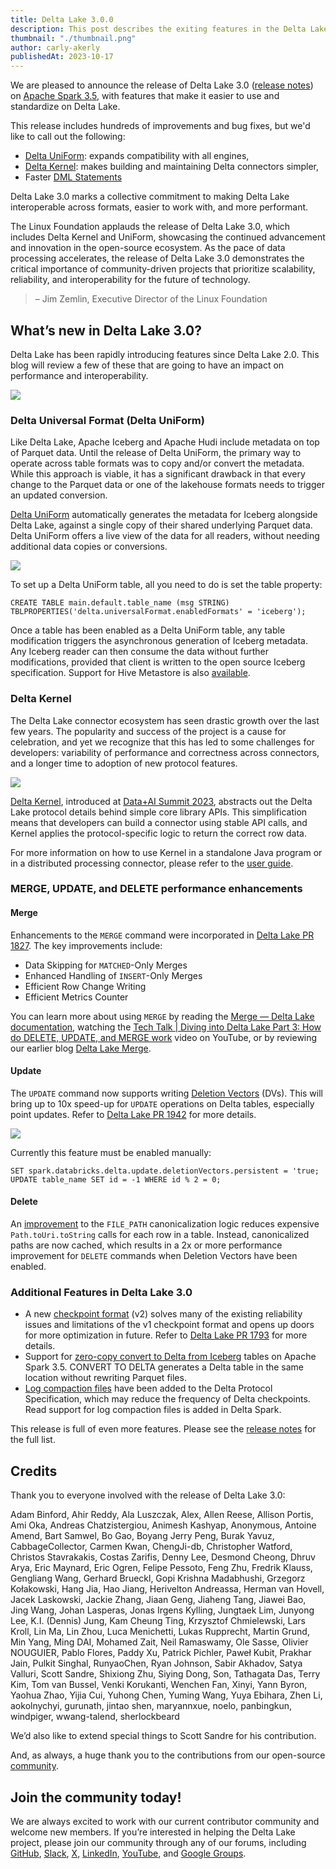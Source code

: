 ```yaml
---
title: Delta Lake 3.0.0
description: This post describes the exiting features in the Delta Lake 3.0.0 release
thumbnail: "./thumbnail.png"
author: carly-akerly
publishedAt: 2023-10-17
---
```


We are pleased to announce the release of Delta Lake 3.0 ([release notes](https://github.com/delta-io/delta/releases/tag/v3.0.0)) on [Apache Spark 3.5](https://spark.apache.org/releases/spark-release-3-5-0.html), with features that make it easier to use and standardize on Delta Lake.

This release includes hundreds of improvements and bug fixes, but we'd like to call out the following:

- [Delta UniForm](#uniform): expands compatibility with all engines,
- [Delta Kernel](#kernel): makes building and maintaining Delta connectors simpler,
- Faster [DML Statements](#merge-update-delete)

Delta Lake 3.0 marks a collective commitment to making Delta Lake interoperable across formats, easier to work with, and more performant.

<Info title="" level="info">
The Linux Foundation applauds the release of Delta Lake 3.0, which includes Delta Kernel and UniForm, showcasing the continued advancement and innovation in the open-source ecosystem. As the pace of data processing accelerates, the release of Delta Lake 3.0 demonstrates the critical importance of community-driven projects that prioritize scalability, reliability, and interoperability for the future of technology.

> – Jim Zemlin, Executive Director of the Linux Foundation

</Info>

## What’s new in Delta Lake 3.0?

Delta Lake has been rapidly introducing features since Delta Lake 2.0. This blog will review a few of these that are going to have an impact on performance and interoperability.

![](image1.png)

### <a id="uniform"></a> Delta Universal Format (Delta UniForm)

Like Delta Lake, Apache Iceberg and Apache Hudi include metadata on top of Parquet data. Until the release of Delta UniForm, the primary way to operate across table formats was to copy and/or convert the metadata. While this approach is viable, it has a significant drawback in that every change to the Parquet data or one of the lakehouse formats needs to trigger an updated conversion.

[Delta UniForm](https://github.com/delta-io/delta/commit/9b50cd206004ae28105846eee9d910f39019ab8b) automatically generates the metadata for Iceberg alongside Delta Lake, against a single copy of their shared underlying Parquet data. Delta UniForm offers a live view of the data for all readers, without needing additional data copies or conversions.

![](image2.png)

To set up a Delta UniForm table, all you need to do is set the table property:

```
CREATE TABLE main.default.table_name (msg STRING)
TBLPROPERTIES('delta.universalFormat.enabledFormats' = 'iceberg');
```

Once a table has been enabled as a Delta UniForm table, any table modification triggers the asynchronous generation of Iceberg metadata. Any Iceberg reader can then consume the data without further modifications, provided that client is written to the open source Iceberg specification. Support for Hive Metastore is also [available](https://github.com/delta-io/delta/commit/01fee68c).

### <a id="kernel"></a> Delta Kernel

The Delta Lake connector ecosystem has seen drastic growth over the last few years. The popularity and success of the project is a cause for celebration, and yet we recognize that this has led to some challenges for developers: variability of performance and correctness across connectors, and a longer time to adoption of new protocol features.

![](image3.png)

[Delta Kernel](https://github.com/delta-io/delta/tree/master/kernel), introduced at [Data+AI Summit 2023](https://www.databricks.com/dataaisummit/session/delta-kernel-simplifying-building-connectors-delta/), abstracts out the Delta Lake protocol details behind simple core library APIs. This simplification means that developers can build a connector using stable API calls, and Kernel applies the protocol-specific logic to return the correct row data.

For more information on how to use Kernel in a standalone Java program or in a distributed processing connector, please refer to the [user guide](https://github.com/delta-io/delta/blob/branch-3.0/kernel/USER_GUIDE.md).

### <a id="merge-update-delete"></a> MERGE, UPDATE, and DELETE performance enhancements

#### Merge

Enhancements to the `MERGE` command were incorporated in [Delta Lake PR 1827](https://github.com/delta-io/delta/issues/1827). The key improvements include:

- Data Skipping for `MATCHED`-Only Merges
- Enhanced Handling of `INSERT`-Only Merges
- Efficient Row Change Writing
- Efficient Metrics Counter

You can learn more about using `MERGE` by reading the [Merge — Delta Lake documentation](https://docs.delta.io/latest/delta-update.html), watching the [Tech Talk | Diving into Delta Lake Part 3: How do DELETE, UPDATE, and MERGE work](https://www.youtube.com/watch?v=7ewmcdrylsA) video on YouTube, or by reviewing our earlier blog [Delta Lake Merge](https://delta.io/blog/2023-02-14-delta-lake-merge/).

#### Update

The `UPDATE` command now supports writing [Deletion Vectors](https://docs.delta.io/latest/delta-deletion-vectors.html#enable-deletion-vectors) (DVs). This will bring up to 10x speed-up for `UPDATE` operations on Delta tables, especially point updates. Refer to [Delta Lake PR 1942](https://github.com/delta-io/delta/pull/1942) for more details.

![](image4.png)

Currently this feature must be enabled manually:

```
SET spark.databricks.delta.update.deletionVectors.persistent = 'true;
UPDATE table_name SET id = -1 WHERE id % 2 = 0;
```

#### Delete

An [improvement](https://github.com/delta-io/delta/commit/fc39f78d) to the `FILE_PATH` canonicalization logic reduces expensive `Path.toUri.toString` calls for each row in a table. Instead, canonicalized paths are now cached, which results in a 2x or more performance improvement for `DELETE` commands when Deletion Vectors have been enabled.

### Additional Features in Delta Lake 3.0

- A new [checkpoint format](#bookmark=id.ttt3bvou4dru) (v2) solves many of the existing reliability issues and limitations of the v1 checkpoint format and opens up doors for more optimization in future. Refer to [Delta Lake PR 1793](https://github.com/delta-io/delta/issues/1793) for more details.
- Support for [zero-copy convert to Delta from Iceberg](https://docs.delta.io/3.0.0/delta-utility.html#convert-an-iceberg-table-to-a-delta-table) tables on Apache Spark 3.5. CONVERT TO DELTA generates a Delta table in the same location without rewriting Parquet files.
- [Log compaction files](https://github.com/delta-io/delta/commit/5d43f1db5975dca31da29f714b1a155aa4367aee) have been added to the Delta Protocol Specification, which may reduce the frequency of Delta checkpoints. Read support for log compaction files is added in Delta Spark.

This release is full of even more features. Please see the [release notes](https://github.com/delta-io/delta/releases/tag/v3.0.0) for the full list.

## Credits

Thank you to everyone involved with the release of Delta Lake 3.0:

Adam Binford, Ahir Reddy, Ala Luszczak, Alex, Allen Reese, Allison Portis, Ami Oka, Andreas Chatzistergiou, Animesh Kashyap, Anonymous, Antoine Amend, Bart Samwel, Bo Gao, Boyang Jerry Peng, Burak Yavuz, CabbageCollector, Carmen Kwan, ChengJi-db, Christopher Watford, Christos Stavrakakis, Costas Zarifis, Denny Lee, Desmond Cheong, Dhruv Arya, Eric Maynard, Eric Ogren, Felipe Pessoto, Feng Zhu, Fredrik Klauss, Gengliang Wang, Gerhard Brueckl, Gopi Krishna Madabhushi, Grzegorz Kołakowski, Hang Jia, Hao Jiang, Herivelton Andreassa, Herman van Hovell, Jacek Laskowski, Jackie Zhang, Jiaan Geng, Jiaheng Tang, Jiawei Bao, Jing Wang, Johan Lasperas, Jonas Irgens Kylling, Jungtaek Lim, Junyong Lee, K.I. (Dennis) Jung, Kam Cheung Ting, Krzysztof Chmielewski, Lars Kroll, Lin Ma, Lin Zhou, Luca Menichetti, Lukas Rupprecht, Martin Grund, Min Yang, Ming DAI, Mohamed Zait, Neil Ramaswamy, Ole Sasse, Olivier NOUGUIER, Pablo Flores, Paddy Xu, Patrick Pichler, Paweł Kubit, Prakhar Jain, Pulkit Singhal, RunyaoChen, Ryan Johnson, Sabir Akhadov, Satya Valluri, Scott Sandre, Shixiong Zhu, Siying Dong, Son, Tathagata Das, Terry Kim, Tom van Bussel, Venki Korukanti, Wenchen Fan, Xinyi, Yann Byron, Yaohua Zhao, Yijia Cui, Yuhong Chen, Yuming Wang, Yuya Ebihara, Zhen Li, aokolnychyi, gurunath, jintao shen, maryannxue, noelo, panbingkun, windpiger, wwang-talend, sherlockbeard

We’d also like to extend special things to Scott Sandre for his contribution.

And, as always, a huge thank you to the contributions from our open-source [community](https://delta.io/community).

## Join the community today!

We are always excited to work with our current contributor community and welcome new members. If you’re interested in helping the Delta Lake project, please join our community through any of our forums, including [GitHub](https://go.delta.io/github), [Slack](https://go.delta.io/slack), [X](https://twitter.com/DeltaLakeOSS), [LinkedIn](https://go.delta.io/linkedin), [YouTube](https://go.delta.io/youtube), and [Google Groups](https://go.delta.io/groups).
